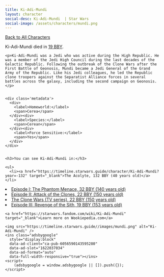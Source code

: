 ```yaml
---
title: Ki-Adi-Mundi
layout: character
social-desc: Ki-Adi-Mundi  | Star Wars
social-image: /assets/characters/mundi.png
---
```

<a href="/character" class="smaller">Back to All Characters</a>

<div class="character-profile container">
  <div class="col-10">
    <p>
    Ki-Adi-Mundi         died in <a href="https://timeline.starwars.guide/character/Ki-Adi-Mundi?year=-19" target="_blank">19 BBY</a>.    
    </p>

    <p>Ki-Adi-Mundi was a Jedi who was active during the High Republic. He was a member of the Jedi High Council during the last decades of the Galactic Republic. Following the outbreak of the Clone Wars after the First Battle of Geonosis, Mundi became a Jedi General of the Grand Army of the Republic. Like his Jedi colleagues, he led the Republic clone troopers against the Separatist Alliance forces in several battles across the galaxy, including the second campaign on Geonosis.</p>


    <div class='metadata'>
      <div>
        <label>Homeworld:</label>
        <span>Cerea</span>
      </div><div>
        <label>Species:</label>
        <span>Cerean</span>
      </div><div>
        <label>Force Sensitive:</label>
        <span>Yes</span>
      </div>
    </div>


    <h3>You can see Ki-Adi-Mundi in:</h3>

    <ul>
      <li><a href="https://timeline.starwars.guide/character/Ki-Adi-Mundi?year=-132" target="_blank">The Acolyte, 132 BBY (40 years old)</a></li>
  <li><a href="https://timeline.starwars.guide/character/Ki-Adi-Mundi?year=-32" target="_blank">Episode I: The Phantom Menace, 32 BBY (140 years old)</a></li>
  <li><a href="https://timeline.starwars.guide/character/Ki-Adi-Mundi?year=-22" target="_blank">Episode II: Attack of the Clones, 22 BBY (150 years old)</a></li>
  <li><a href="https://timeline.starwars.guide/character/Ki-Adi-Mundi?year=-22" target="_blank">The Clone Wars (TV series), 22 BBY (150 years old)</a></li>
  <li><a href="https://timeline.starwars.guide/character/Ki-Adi-Mundi?year=-19" target="_blank">Episode III: Revenge of the Sith, 19 BBY (153 years old)</a></li>
    </ul>

    <a href="https://starwars.fandom.com/wiki/Ki-Adi-Mundi" target="_blank">Learn more on Wookiepedia.com</a>
  </div>
  <div class="character_image col-2">
    
    <img src="https://timeline.starwars.guide//images/mundi.png" alt="Ki-Adi-Mundi" />
    <ins class="adsbygoogle"
      style="display:block"
      data-ad-client="ca-pub-6056590143595280"
      data-ad-slot="1622037034"
      data-ad-format="auto"
      data-full-width-responsive="true"></ins>
    <script>
        (adsbygoogle = window.adsbygoogle || []).push({});
    </script>
  </div>
</div>
